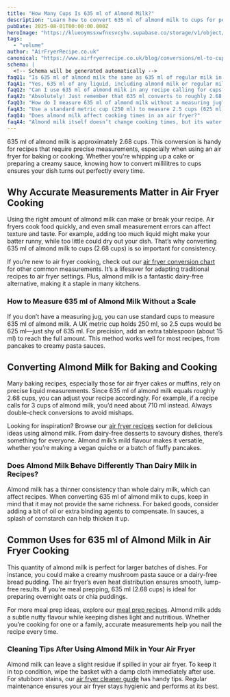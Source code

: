 ```yaml
---
title: "How Many Cups Is 635 ml of Almond Milk?"
description: "Learn how to convert 635 ml of almond milk to cups for perfect baking and cooking every time. Simple, accurate, and hassle-free!"
pubDate: 2025-08-01T00:00:00.000Z
heroImage: "https://klueoymssxwfnxsvcyhv.supabase.co/storage/v1/object/public/Shmucket/how-many-cups-is-635-ml-of-almond-milk.webp"
tags:
  - "volume"
author: "AirFryerRecipe.co.uk"
canonical: "https://www.airfryerrecipe.co.uk/blog/conversions/ml-to-cups/how-many-cups-is-635-ml-of-almond-milk"
schema: |
  <!-- Schema will be generated automatically -->
faqQ1: "Is 635 ml of almond milk the same as 635 ml of regular milk in cups?"
faqA1: "Yes, 635 ml of any liquid, including almond milk or regular milk, equals approximately 2.68 cups. The volume measurement remains the same, though the consistency and fat content differ."
faqQ2: "Can I use 635 ml of almond milk in any recipe calling for cups?"
faqA2: "Absolutely! Just remember that 635 ml converts to roughly 2.68 cups. Adjust your recipe accordingly, and consider almond milk’s thinner texture for best results."
faqQ3: "How do I measure 635 ml of almond milk without a measuring jug?"
faqA3: "Use a standard metric cup (250 ml) to measure 2.5 cups (625 ml), then add a tablespoon (15 ml) to reach 635 ml. This method works for most recipes."
faqQ4: "Does almond milk affect cooking times in an air fryer?"
faqA4: "Almond milk itself doesn’t change cooking times, but its water content might. Keep an eye on dishes like custards or batters, as they may need slight adjustments."
---
```

<p>635 ml of almond milk is approximately 2.68 cups. This conversion is handy for recipes that require precise measurements, especially when using an air fryer for baking or cooking. Whether you're whipping up a cake or preparing a creamy sauce, knowing how to convert millilitres to cups ensures your dish turns out perfectly every time.</p>  

<h2>Why Accurate Measurements Matter in Air Fryer Cooking</h2>  
<p>Using the right amount of almond milk can make or break your recipe. Air fryers cook food quickly, and even small measurement errors can affect texture and taste. For example, adding too much liquid might make your batter runny, while too little could dry out your dish. That’s why converting 635 ml of almond milk to cups (2.68 cups) is so important for consistency.</p>  

<p>If you’re new to air fryer cooking, check out our <a href=https://www.airfryerrecipe.co.uk/air-fryer-conversion-chart>air fryer conversion chart</a> for other common measurements. It’s a lifesaver for adapting traditional recipes to air fryer settings. Plus, almond milk is a fantastic dairy-free alternative, making it a staple in many kitchens.</p>  

<h3>How to Measure 635 ml of Almond Milk Without a Scale</h3>  
<p>If you don’t have a measuring jug, you can use standard cups to measure 635 ml of almond milk. A UK metric cup holds 250 ml, so 2.5 cups would be 625 ml—just shy of 635 ml. For precision, add an extra tablespoon (about 15 ml) to reach the full amount. This method works well for most recipes, from pancakes to creamy pasta sauces.</p>  

<h2>Converting Almond Milk for Baking and Cooking</h2>  
<p>Many baking recipes, especially those for air fryer cakes or muffins, rely on precise liquid measurements. Since 635 ml of almond milk equals roughly 2.68 cups, you can adjust your recipe accordingly. For example, if a recipe calls for 3 cups of almond milk, you’d need about 710 ml instead. Always double-check conversions to avoid mishaps.</p>  

<p>Looking for inspiration? Browse our <a href=https://www.airfryerrecipe.co.uk/recipes>air fryer recipes</a> section for delicious ideas using almond milk. From dairy-free desserts to savoury dishes, there’s something for everyone. Almond milk’s mild flavour makes it versatile, whether you’re making a vegan quiche or a batch of fluffy pancakes.</p>  

<h3>Does Almond Milk Behave Differently Than Dairy Milk in Recipes?</h3>  
<p>Almond milk has a thinner consistency than whole dairy milk, which can affect recipes. When converting 635 ml of almond milk to cups, keep in mind that it may not provide the same richness. For baked goods, consider adding a bit of oil or extra binding agents to compensate. In sauces, a splash of cornstarch can help thicken it up.</p>  

<h2>Common Uses for 635 ml of Almond Milk in Air Fryer Cooking</h2>  
<p>This quantity of almond milk is perfect for larger batches of dishes. For instance, you could make a creamy mushroom pasta sauce or a dairy-free bread pudding. The air fryer’s even heat distribution ensures smooth, lump-free results. If you’re meal prepping, 635 ml (2.68 cups) is ideal for preparing overnight oats or chia puddings.</p>  

<p>For more meal prep ideas, explore our <a href=https://www.airfryerrecipe.co.uk/recipe-category/meal-prep>meal prep recipes</a>. Almond milk adds a subtle nutty flavour while keeping dishes light and nutritious. Whether you’re cooking for one or a family, accurate measurements help you nail the recipe every time.</p>  

<h3>Cleaning Tips After Using Almond Milk in Your Air Fryer</h3>  
<p>Almond milk can leave a slight residue if spilled in your air fryer. To keep it in top condition, wipe the basket with a damp cloth immediately after use. For stubborn stains, our <a href=https://www.airfryerrecipe.co.uk/air-fryer-cleaner>air fryer cleaner guide</a> has handy tips. Regular maintenance ensures your air fryer stays hygienic and performs at its best.</p>
